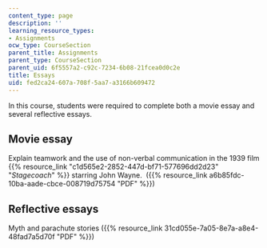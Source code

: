 ```yaml
---
content_type: page
description: ''
learning_resource_types:
- Assignments
ocw_type: CourseSection
parent_title: Assignments
parent_type: CourseSection
parent_uid: 6f5557a2-c92c-7234-6b08-21fcea0d0c2e
title: Essays
uid: fed2ca24-607a-708f-5aa7-a3166b609472
---
```


In this course, students were required to complete both a movie essay and several reflective essays.

Movie essay
-----------

Explain teamwork and the use of non-verbal communication in the 1939 film {{% resource_link "c1d565e2-2852-447d-bf71-577696dd2d23" "_Stagecoach_" %}} starring John Wayne.  ({{% resource_link a6b85fdc-10ba-aade-cbce-008719d75754 "PDF" %}})

Reflective essays
-----------------

Myth and parachute stories ({{% resource_link 31cd055e-7a05-8e7a-a8e4-48fad7a5d70f "PDF" %}})